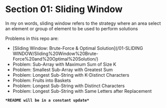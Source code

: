 # Section 01: Sliding Window
In my on words, sliding window refers to the strategy where an area select an element or group of element to be used to perform solutions

Problems in this repo are:
* [Sliding Window: Brute-Force & Optimal Solution](/01-SLIDING WINDOW/Sliding%20Window%20Brute-Force%20and%20Optimal%20Solution/)
* Problem: Sub-Array with Maximum Sum of Size K
* Problem: Smallest Sub-Array with Greatest Sum
* Problem: Longest Sub-String with K-Distinct Characters
* Problem: Fruits into Baskets
* Problem: Longest Sub-String with Distinct Characters
* Problem: Longest Sub-String with Same Letters after Replacement


**`*README will be in a constant update*`**